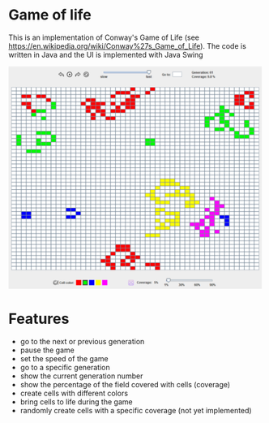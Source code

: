 # Game of life

This is an implementation of Conway's Game of Life (see https://en.wikipedia.org/wiki/Conway%27s_Game_of_Life). The code is written in Java and the UI is implemented with Java Swing

<img src="docs/ui.png" width="500px" alt="main screen">

# Features

- go to the next or previous generation
- pause the game
- set the speed of the game
- go to a specific generation
- show the current generation number
- show the percentage of the field covered with cells (coverage)
- create cells with different colors
- bring cells to life during the game
- randomly create cells with a specific coverage (not yet implemented)
